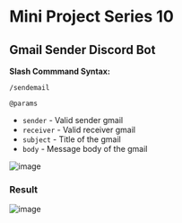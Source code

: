 # Mini Project Series 10
## Gmail Sender Discord Bot

**Slash Commmand Syntax:**

`/sendemail`

`@params`
- `sender` - Valid sender gmail
- `receiver` - Valid receiver gmail
- `subject` - Title of the gmail
- `body` - Message body of the gmail

![image](https://github.com/user-attachments/assets/9393fedd-17b2-43dc-a77b-0085bd0dbc91)

### Result
![image](https://github.com/user-attachments/assets/ffcba755-ed6a-4e2c-b4df-32311f012b0d)

